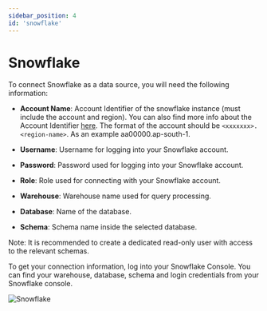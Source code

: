 ```yaml
---
sidebar_position: 4
id: 'snowflake'
---
```


# Snowflake

To connect Snowflake as a data source, you will need the following information:

-   **Account Name**: Account Identifier of the snowflake instance (must include the account and region). You can also find more info about the Account Identifier [here](https://docs.snowflake.com/en/user-guide/admin-account-identifier.html). The format of the account should be ``<xxxxxxx>.<region-name>``. As an example aa00000.ap-south-1. 

-   **Username**: Username for logging into your Snowflake account.

-   **Password**: Password used for logging into your Snowflake account.

-   **Role**: Role used for connecting with your Snowflake account.

-   **Warehouse**: Warehouse name used for query processing.

-   **Database**: Name of the database.

-   **Schema**: Schema name inside the selected database.

Note: It is recommended to create a dedicated read-only user with access to the relevant schemas.

To get your connection information, log into your Snowflake Console. You can find your warehouse, database, schema and login credentials from your Snowflake console.
 
 ![Snowflake](/img/connecting-to-data-sources/snowflake.png)

